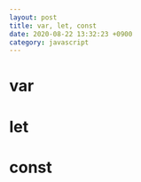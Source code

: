 ```yaml
---
layout: post
title: var, let, const
date: 2020-08-22 13:32:23 +0900
category: javascript
---
```



# var 
   

# let


# const
